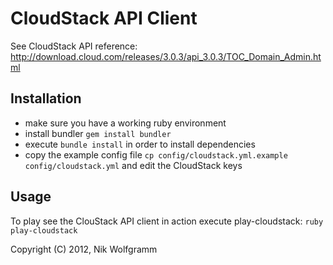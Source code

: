 # CloudStack API Client

See CloudStack API reference:
http://download.cloud.com/releases/3.0.3/api_3.0.3/TOC_Domain_Admin.html

## Installation
 - make sure you have a working ruby environment
 - install bundler `gem install bundler`
 - execute `bundle install` in order to install dependencies
 - copy the example config file `cp config/cloudstack.yml.example config/cloudstack.yml` and edit the CloudStack keys

## Usage 
To play see the ClouStack API client in action execute play-cloudstack:
`ruby play-cloudstack`

Copyright (C) 2012, Nik Wolfgramm 
